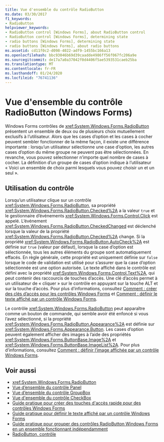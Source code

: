 ```yaml
---
title: Vue d'ensemble du contrôle RadioButton
ms.date: 03/30/2017
f1_keywords:
- RadioButton
helpviewer_keywords:
- RadioButton control [Windows Forms], about RadioButton control
- RadioButton control [Windows Forms], determining state
- radio buttons [Windows Forms], determining state
- radio buttons [Windows Forms], about radio buttons
ms.assetid: cd11f0c2-d098-4022-adf9-1455bc166a13
ms.openlocfilehash: bbc93046b69d39caadde4986ff56f067fc206a9e
ms.sourcegitcommit: de17a7a0a37042f0d4406f5ae5393531caeb25ba
ms.translationtype: MT
ms.contentlocale: fr-FR
ms.lasthandoff: 01/24/2020
ms.locfileid: "76741136"
---
```

# <a name="radiobutton-control-overview-windows-forms"></a>Vue d'ensemble du contrôle RadioButton (Windows Forms)
Windows Forms contrôles de <xref:System.Windows.Forms.RadioButton> présentent un ensemble de deux ou de plusieurs choix mutuellement exclusifs à l’utilisateur. Alors que les cases d’option et les cases à cocher peuvent sembler fonctionner de la même façon, il existe une différence importante : lorsqu’un utilisateur sélectionne une case d’option, les autres cases d’option du même groupe ne peuvent pas être sélectionnées. En revanche, vous pouvez sélectionner n’importe quel nombre de cases à cocher. La définition d’un groupe de cases d’option indique à l’utilisateur « Voici un ensemble de choix parmi lesquels vous pouvez choisir un et un seul ».  
  
## <a name="using-the-control"></a>Utilisation du contrôle  
 Lorsqu’un utilisateur clique sur un contrôle <xref:System.Windows.Forms.RadioButton>, sa propriété <xref:System.Windows.Forms.RadioButton.Checked%2A> a la valeur `true` et le gestionnaire d’événements <xref:System.Windows.Forms.Control.Click> est appelé. L’événement <xref:System.Windows.Forms.RadioButton.CheckedChanged> est déclenché lorsque la valeur de la propriété <xref:System.Windows.Forms.RadioButton.Checked%2A> change. Si la propriété <xref:System.Windows.Forms.RadioButton.AutoCheck%2A> est définie sur `true` (valeur par défaut), lorsque la case d’option est sélectionnée, tous les autres éléments du groupe sont automatiquement effacés. En règle générale, cette propriété est uniquement définie sur `false` lorsque le code de validation est utilisé pour s’assurer que la case d’option sélectionnée est une option autorisée. Le texte affiché dans le contrôle est défini avec la propriété <xref:System.Windows.Forms.Control.Text%2A>, qui peut contenir des raccourcis de touches d’accès. Une clé d’accès permet à un utilisateur de « cliquer » sur le contrôle en appuyant sur la touche ALT et sur la touche d’accès. Pour plus d’informations, consultez [Comment : créer des clés d’accès pour les contrôles Windows Forms](how-to-create-access-keys-for-windows-forms-controls.md) et [Comment : définir le texte affiché par un contrôle Windows Forms](how-to-set-the-text-displayed-by-a-windows-forms-control.md).  
  
 Le contrôle <xref:System.Windows.Forms.RadioButton> peut apparaître comme un bouton de commande, qui semble avoir été enfoncé si vous l’avez sélectionné, si la propriété <xref:System.Windows.Forms.RadioButton.Appearance%2A> est définie sur <xref:System.Windows.Forms.Appearance.Button>. Les cases d’option peuvent également afficher des images à l’aide des propriétés <xref:System.Windows.Forms.ButtonBase.Image%2A> et <xref:System.Windows.Forms.ButtonBase.ImageList%2A>. Pour plus d’informations, consultez [Comment : définir l’image affichée par un contrôle Windows Forms](how-to-set-the-image-displayed-by-a-windows-forms-control.md).  
  
## <a name="see-also"></a>Voir aussi

- <xref:System.Windows.Forms.RadioButton>
- [Vue d’ensemble du contrôle Panel](panel-control-overview-windows-forms.md)
- [Vue d’ensemble du contrôle GroupBox](groupbox-control-overview-windows-forms.md)
- [Vue d'ensemble du contrôle CheckBox](checkbox-control-overview-windows-forms.md)
- [Guide pratique pour créer des touches d'accès rapide pour des contrôles Windows Forms](how-to-create-access-keys-for-windows-forms-controls.md)
- [Guide pratique pour définir le texte affiché par un contrôle Windows Forms](how-to-set-the-text-displayed-by-a-windows-forms-control.md)
- [Guide pratique pour grouper des contrôles RadioButton Windows Forms en un ensemble fonctionnant indépendamment](how-to-group-windows-forms-radiobutton-controls-to-function-as-a-set.md)
- [RadioButton, contrôle](radiobutton-control-windows-forms.md)
